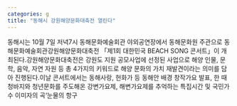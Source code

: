 ```yaml
---
categories: g
title: "동해시 강원해양문화대축전 열린다"
---
```

동해시는 10월 7일 저녁7시 동해문화예술회관 야외공연장에서 동해문화원 주관으로 동해문화예술회관강원해양문화대축전 「제1회 대한민국 BEACH SONG 콘서트」이 개최된다.강원해양문화대축전은 강원도 지원 공모사업에 선정된 사업으로 해양 인물, 문학, 음악, 자연 자원 등 총 4가지의 키워드로 해양 문화의 가치 재발견이라는 의미를 담아 진행된다.이날 콘서트에서는 동해사랑, 헌화가 등 동해안 배경 창작가요 발표, 한 때 청바지와 청년문화를 주도해온 강변가요제, 해변가요제를 추억하는 특집시간 및 국민가수 이미자의 곡&lsquo;눈물의 항구